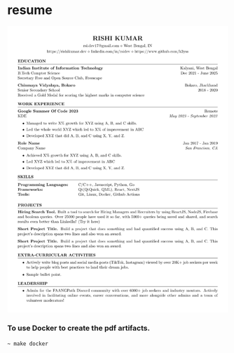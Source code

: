 # resume

![Rishi Kumar's Resume](Rishi_Kumar_Resume.png)

### To use Docker to create the pdf artifacts.

````
~ make docker
````

